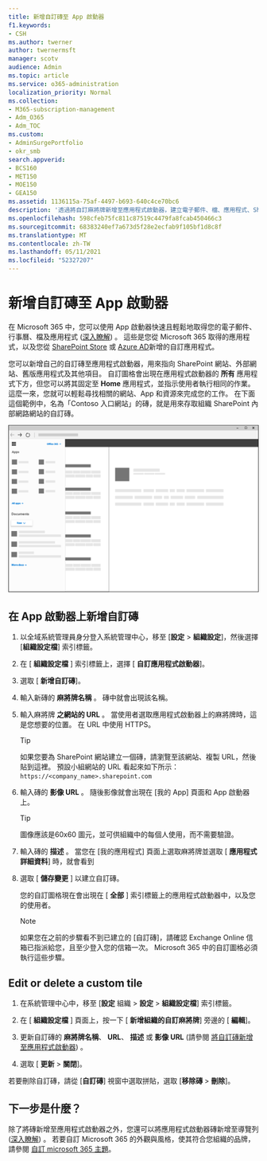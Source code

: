 ```yaml
---
title: 新增自訂磚至 App 啟動器
f1.keywords:
- CSH
ms.author: twerner
author: twernermsft
manager: scotv
audience: Admin
ms.topic: article
ms.service: o365-administration
localization_priority: Normal
ms.collection:
- M365-subscription-management
- Adm_O365
- Adm_TOC
ms.custom:
- AdminSurgePortfolio
- okr_smb
search.appverid:
- BCS160
- MET150
- MOE150
- GEA150
ms.assetid: 1136115a-75af-4497-b693-640c4ce70bc6
description: '透過將自訂麻將牌新增至應用程式啟動器，建立電子郵件、檔、應用程式、SharePoint 網站、外部網站及其他資源的快速連結。 '
ms.openlocfilehash: 598cfeb75fc811c87519c4479fa8fcab450466c3
ms.sourcegitcommit: 68383240ef7a673d5f28e2ecfab9f105bf1d8c8f
ms.translationtype: MT
ms.contentlocale: zh-TW
ms.lasthandoff: 05/11/2021
ms.locfileid: "52327207"
---
```

# <a name="add-custom-tiles-to-the-app-launcher"></a>新增自訂磚至 App 啟動器

在 Microsoft 365 中，您可以使用 App 啟動器快速且輕鬆地取得您的電子郵件、行事曆、檔及應用程式 ([深入瞭解](https://support.microsoft.com/office/79f12104-6fed-442f-96a0-eb089a3f476a)) 。 這些是您從 Microsoft 365 取得的應用程式，以及您從 [SharePoint Store](https://support.microsoft.com/office/dd98e50e-d3db-4ecb-9bb7-82b189822d43) 或 [Azure AD](/previous-versions/office/office-365-api/)新增的自訂應用程式。
  
您可以新增自己的自訂磚至應用程式啟動器，用來指向 SharePoint 網站、外部網站、舊版應用程式及其他項目。 自訂圖格會出現在應用程式啟動器的 **所有** 應用程式下方，但您可以將其固定至 **Home** 應用程式，並指示使用者執行相同的作業。 這麼一來，您就可以輕鬆尋找相關的網站、App 和資源來完成您的工作。 在下面這個範例中，名為「Contoso 入口網站」的磚，就是用來存取組織 SharePoint 內部網路網站的自訂磚。 
  
![應用程式啟動器](../../media/7acc06cc-ac7a-4c6e-8ea7-81570a5bdbab.png)
  
## <a name="add-a-custom-tile-to-the-app-launcher"></a>在 App 啟動器上新增自訂磚

1. 以全域系統管理員身分登入系統管理中心，移至 [**設定**  >  **組織設定**]，然後選擇 [**組織設定檔**] 索引標籤。
    
2. 在 [ **組織設定檔** ] 索引標籤上，選擇 [ **自訂應用程式啟動器**]。
  
3. 選取 [ **新增自訂磚**]。 
  
4. 輸入新磚的 **麻將牌名稱** 。 磚中就會出現該名稱。 
    
5. 輸入麻將牌 **之網站的 URL** 。 當使用者選取應用程式啟動器上的麻將牌時，這是您想要的位置。 在 URL 中使用 HTTPS。

    > [!TIP]
    > 如果您要為 SharePoint 網站建立一個磚，請瀏覽至該網站、複製 URL，然後貼到這裡。 預設小組網站的 URL 看起來如下所示： `https://<company_name>.sharepoint.com` 
  
6. 輸入磚的 **影像 URL** 。 隨後影像就會出現在 [我的 App] 頁面和 App 啟動器上。

    > [!TIP]
    > 圖像應該是60x60 圖元，並可供組織中的每個人使用，而不需要驗證。

7. 輸入磚的 **描述** 。 當您在 [我的應用程式] 頁面上選取麻將牌並選取 [ **應用程式詳細資料**] 時，就會看到 
  
8. 選取 [ **儲存變更** ] 以建立自訂磚。 
    
    您的自訂圖格現在會出現在 [ **全部** ] 索引標籤上的應用程式啟動器中，以及您的使用者。 

    > [!NOTE]
    > 如果您在之前的步驟看不到已建立的 [自訂磚]，請確認 Exchange Online 信箱已指派給您，且至少登入您的信箱一次。 Microsoft 365 中的自訂圖格必須執行這些步驟。 
  
## <a name="edit-or-delete-a-custom-tile"></a>Edit or delete a custom tile

1. 在系統管理中心中，移至 [**設定** 組織  >  **設定**  >  **組織設定檔**] 索引標籤。
    
2. 在 [ **組織設定檔** ] 頁面上，按一下 [   **新增組織的自訂麻將牌**] 旁邊的 [ **編輯**]。

3. 更新自訂磚的 **麻將牌名稱**、 **URL**、 **描述** 或 **影像 URL** (請參閱 [將自訂磚新增至應用程式啟動器](#add-a-custom-tile-to-the-app-launcher)) 。
    
4. 選取 [ **更新** \> **關閉**]。 
    
若要刪除自訂磚，請從 [**自訂磚**] 視窗中選取拼貼，選取 [**移除磚**  >  **刪除**]。 
  
## <a name="whats-next"></a>下一步是什麼？

除了將磚新增至應用程式啟動器之外，您還可以將應用程式啟動器磚新增至導覽列 ([深入瞭解](https://support.microsoft.com/office/eb34a21b-52fa-4fbf-a8d5-146132242985)) 。 若要自訂 Microsoft 365 的外觀與風格，使其符合您組織的品牌，請參閱 [自訂 microsoft 365 主題](../setup/customize-your-organization-theme.md)。
